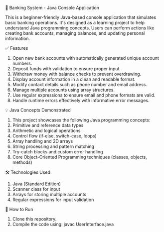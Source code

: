 🏦 Banking System - Java Console Application

This is a beginner-friendly Java-based console application that simulates basic banking operations. It's designed as a learning project to help understand Java programming concepts. Users can perform actions like creating bank accounts, managing balances, and updating personal information.


✅ Features

1. Open new bank accounts with automatically generated unique account numbers.
2. Deposit funds with validation to ensure proper input.
3. Withdraw money with balance checks to prevent overdrawing.
4. Display account information in a clean and readable format.
5. Modify contact details such as phone number and email address.
6. Manage multiple accounts using array structures.
7. Use regular expressions to ensure email and phone formats are valid.
8. Handle runtime errors effectively with informative error messages.


💡 Java Concepts Demonstrated

1. This project showcases the following Java programming concepts:
2. Primitive and reference data types
3. Arithmetic and logical operations
4. Control flow (if-else, switch-case, loops)
5. Array handling and 2D arrays
6. String processing and pattern matching
7. Try-catch blocks and custom error handling
8. Core Object-Oriented Programming techniques (classes, objects, methods)

🛠️ Technologies Used

1. Java (Standard Edition)
2. Scanner class for input
3. Arrays for storing multiple accounts
4. Regular expressions for input validation

🚀 How to Run

1. Clone this repository.
2. Compile the code using:
   javac UserInterface.java
